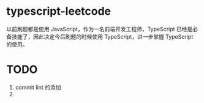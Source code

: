 # typescript-leetcode
以前刷题都是使用 JavaScript，作为一名前端开发工程师，TypeScript 已经是必备技能了，因此决定今后刷题的时候使用 TypeScript，进一步掌握 TypeScript 的使用。

# TODO
1. commit lint 的添加
2. 
